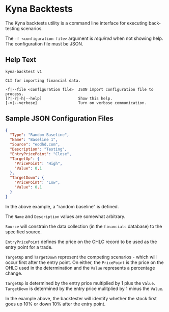 # Kyna Backtests

The Kyna backtests utility is a command line interface for executing back-testing scenarios.

The `-f <configuration file>` argument is *required* when not showing help. The configuration file must be JSON.

## Help Text

```
kyna-backtest v1

CLI for importing financial data.

-f|--file <configuration file>  JSON import configuration file to process.
[?|-?|-h|--help]                Show this help.
[-v|--verbose]                  Turn on verbose communication.
```

## Sample JSON Configuration Files

```json
{
  "Type": "Random Baseline",
  "Name": "Baseline 1",
  "Source": "eodhd.com",
  "Description": "Testing",
  "EntryPricePoint": "Close",
  "TargetUp": {
    "PricePoint": "High",
    "Value": 0.1
  },
  "TargetDown": {
    "PricePoint": "Low",
    "Value": 0.1
  }
}
```

In the above example, a "random baseline" is defined.

The `Name` and `Description` values are somewhat arbitrary.

`Source` will constrain the data collection (in the `financials` database) to the specified source.

`EntryPricePoint` defines the price on the OHLC record to be used as the entry point for a trade.

`TargetUp` and `TargetDown` represent the competing scenarios - which will occur first after the entry point.
On either, the `PricePoint` is the price on the OHLC used in the determination and the `Value` represents a percentage change.

`TargetUp` is determined by the entry price multiplied by 1 plus the `Value`.
`TargetDown` is determined by the entry price mulitplied by 1 minus the `Value`.

In the example above, the backtester will identify whether the stock first goes up 10% or down 10% after the entry point.